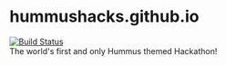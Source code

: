 # hummushacks.github.io
[![Build Status](https://travis-ci.org/HummusHacks/hummushacks.github.io.svg?branch=development)](https://travis-ci.org/HummusHacks/hummushacks.github.io)  
The world's first and only Hummus themed Hackathon!